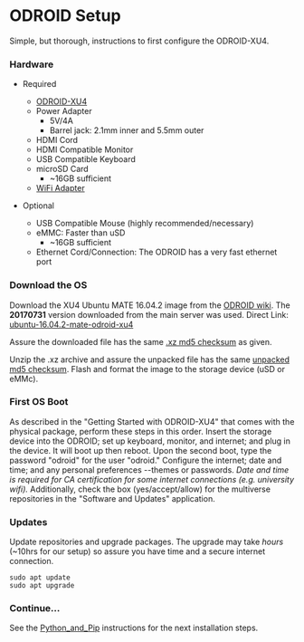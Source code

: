 # ODROID Setup
Simple, but thorough, instructions to first configure the ODROID-XU4.

### Hardware
- Required
  - [ODROID-XU4](https://github.com/cgreen18/Auburn-REU-on-UAVs/blob/master/Technology/ODROID_XU4.md)
  - Power Adapter
    - 5V/4A
    - Barrel jack: 2.1mm inner and 5.5mm outer
  - HDMI Cord
  - HDMI Compatible Monitor
  - USB Compatible Keyboard
  - microSD Card
    - ~16GB sufficient
  - [WiFi Adapter](https://github.com/cgreen18/Auburn-REU-on-UAVs/blob/master/Technology/Edimax_N150.md)

- Optional
  - USB Compatible Mouse (highly recommended/necessary)
  - eMMC: Faster than uSD
    - ~16GB sufficient
  - Ethernet Cord/Connection: The ODROID has a very fast ethernet port

### Download the OS
Download the XU4 Ubuntu MATE 16.04.2 image from the [ODROID wiki](https://wiki.odroid.com/odroid-xu4/os_images/linux/ubuntu/ubuntu).
The **20170731** version downloaded from the main server was used. Direct Link: [ubuntu-16.04.2-mate-odroid-xu4](https://odroid.in/ubuntu_16.04lts/ubuntu-16.04.2-mate-odroid-xu4-20170510.img.xz)

Assure the downloaded file has the same [.xz md5 checksum](https://odroid.in/ubuntu_16.04lts/ubuntu-16.04.2-mate-odroid-xu4-20170510.img.xz.md5sum) as given.

Unzip the .xz archive and assure the unpacked file has the same [unpacked md5 checksum](https://odroid.in/ubuntu_16.04lts/ubuntu-16.04.2-mate-odroid-xu4-20170510.img.md5sum). Flash and format the image to the storage device (uSD or eMMc).

### First OS Boot
As described in the "Getting Started with ODROID-XU4" that comes with the physical package, perform these steps in this order. Insert the storage device into the ODROID; set up keyboard, monitor, and internet; and plug in the device. It will boot up then reboot. Upon the second boot, type the password "odroid" for the user "odroid." Configure the internet; date and time; and any personal preferences --themes or passwords. *Date and time is required for CA certification for some internet connections (e.g. university wifi).* Additionally, check the box (yes/accept/allow) for the multiverse repositories in the "Software and Updates" application.

### Updates
Update repositories and upgrade packages. The upgrade may take *hours* (~10hrs for our setup) so assure you have time and a secure internet connection.

```
sudo apt update
sudo apt upgrade
```

### Continue...
See the [Python_and_Pip](https://github.com/cgreen18/Auburn-REU-on-UAVs/blob/master/Installation/Python_and_Pip.md) instructions for the next installation steps. 
